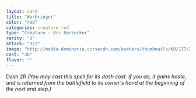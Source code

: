 ```yaml
---
layout: card
title: "Warbringer"
color: "red"
categories: creature red
type: "Creature - Orc Berserker"
rarity: "U"
attack: "3/3"
image: "http://media-dominaria.cursecdn.com/avatars/thumbnails/68/177/200/283/635615669385635638.png"
cost: "3R"
flavor: ""
---
```


Dash <span class="tip mana-icon mana-colorless-02" title="2 Colorless Mana">2</span><span class="tip mana-icon mana-red" title="1 Red Mana">R</span> <em>(You may cast this spell for its dash cost. If you do, it gains haste, and is returned from the battlefield to its owner's hand at the beginning of the next end step.)</em>
